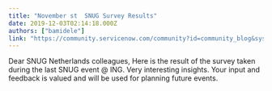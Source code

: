 ```yaml
---
title: "November st  SNUG Survey Results"
date: 2019-12-03T02:14:18.000Z
authors: ["bamidele"]
link: "https://community.servicenow.com/community?id=community_blog&sys_id=4708d96cdb65809c6064eeb5ca961928"
---
```

<p>Dear SNUG Netherlands colleagues, Here is the result of the survey taken during the last SNUG event &#64; ING. Very interesting insights. Your input and feedback is valued and will be used for planning future events.</p>